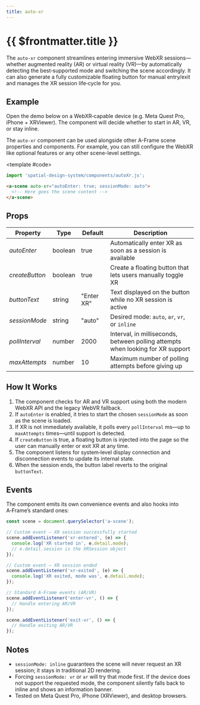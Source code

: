 ```yaml
---
title: auto-xr
---
```


<script setup lang="ts">
import { ref, onMounted } from "vue";
import ComponentExample from "../vue/ComponentExample.vue";

const renderScene = ref(false);

onMounted(async () => {
  try {
    // await import("spatial-design-system/components/autoXr.js");
    renderScene.value = true;
  } catch (e) {
    console.error(e);
  }
});
</script>

# {{ \$frontmatter.title }}

The `auto-xr` component streamlines entering immersive WebXR sessions—whether augmented reality (AR) or virtual reality (VR)—by automatically detecting the best‑supported mode and switching the scene accordingly. It can also generate a fully customizable floating button for manual entry/exit and manages the XR session life‑cycle for you.

## Example

Open the demo below on a WebXR‑capable device (e.g. Meta Quest Pro, iPhone + XRViewer). The component will decide whether to start in AR, VR, or stay inline.

The `auto-xr` component can be used alongside other A-Frame scene properties and components. For example, you can still configure the WebXR like optional features or any other scene-level settings.

<ComponentExample :fixed="true" :hideOutput="true">

<template #code>

```js
import 'spatial-design-system/components/autoXr.js';
```

```html
<a-scene auto-xr="autoEnter: true; sessionMode: auto">
  <!-- Here goes the scene content -->
</a-scene>
```

</template>

</ComponentExample>

## Props

| Property       | Type    | Default    | Description                                                                     |
| -------------- | ------- | ---------- | ------------------------------------------------------------------------------- |
| _autoEnter_    | boolean | true       | Automatically enter XR as soon as a session is available                        |
| _createButton_ | boolean | true       | Create a floating button that lets users manually toggle XR                     |
| _buttonText_   | string  | "Enter XR" | Text displayed on the button while no XR session is active                      |
| _sessionMode_  | string  | "auto"     | Desired mode: `auto`, `ar`, `vr`, or `inline`                                   |
| _pollInterval_ | number  | 2000       | Interval, in milliseconds, between polling attempts when looking for XR support |
| _maxAttempts_  | number  | 10         | Maximum number of polling attempts before giving up                             |

## How It Works

1. The component checks for AR and VR support using both the modern WebXR API and the legacy WebVR fallback.
2. If `autoEnter` is enabled, it tries to start the chosen `sessionMode` as soon as the scene is loaded.
3. If XR is not immediately available, it polls every `pollInterval` ms—up to `maxAttempts` times—until support is detected.
4. If `createButton` is true, a floating button is injected into the page so the user can manually enter or exit XR at any time.
5. The component listens for system‑level display connection and disconnection events to update its internal state.
6. When the session ends, the button label reverts to the original `buttonText`.

## Events

The component emits its own convenience events and also hooks into A‑Frame’s standard ones:

```javascript
const scene = document.querySelector('a-scene');

// Custom event – XR session successfully started
scene.addEventListener('xr-entered', (e) => {
  console.log('XR started in', e.detail.mode);
  // e.detail.session is the XRSession object
});

// Custom event – XR session ended
scene.addEventListener('xr-exited', (e) => {
  console.log('XR exited, mode was', e.detail.mode);
});

// Standard A-Frame events (AR/VR)
scene.addEventListener('enter-vr', () => {
  // Handle entering AR/VR
});

scene.addEventListener('exit-vr', () => {
  // Handle exiting AR/VR
});
```

## Notes

- `sessionMode: inline` guarantees the scene will never request an XR session; it stays in traditional 2D rendering.
- Forcing `sessionMode: vr` or `ar` will try that mode first. If the device does not support the requested mode, the component silently falls back to inline and shows an information banner.
- Tested on Meta Quest Pro, iPhone (XRViewer), and desktop browsers.
